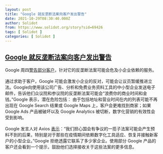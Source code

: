 ```yaml
---
layout: post
title: "Google 就反垄断法案向客户发出警告"
date: 2021-10-29T08:30:40.000Z
author: Solidot
from: https://www.solidot.org/story?sid=69426
tags: [ Solidot ]
categories: [ Solidot ]
---
```

<!--1635496240000-->
[Google 就反垄断法案向客户发出警告](https://www.solidot.org/story?sid=69426)
------

<div>
Google 周四<a href="https://news.slashdot.org/story/21/10/28/1531220/google-warns-customers-about-antitrust-bills">警告部分客户</a>，针对它的反垄断法案可能会危及小企业依赖的服务。<br><br>通过求助于客户，Google 可能会激发小企业的反对，可能会让议员暂缓推进立法。Google向使用该公司广告、分析和免费业务资料工具的中小型企业发送电子邮件，告诉他们众议院和参议院的反垄断法案可能会“浪费你的商业时间和金钱。”Google 表示，潜在危险包括： 由于包括地址和营业时间在内的列表可能不再出现在 Google Search 结果或 Google Maps 上，客户会更难找到商家；如果 Google Ads 产品被破坏以及 Google Analytics 被切断，数字化营销的有效性会受到影响。<br><br>Google 发言人对 Axios <a href="https://www.axios.com/google-small-businesses-antitrust-congress-b62be062-439b-4019-9918-2b702b1ed4af.html">表示</a>：“我们担心国会有争议的一揽子法案可能会产生预料不到的后果，特别是对于那些在疫情期间依赖数字化工具适应、恢复并接触新客户的小型企业。”Google 拒绝透露它联系了多少家企业。使用部分 Google 产品的客户还会看到一个提示，鼓励他们选择接收关于这些法案的更多信息。
</div>
